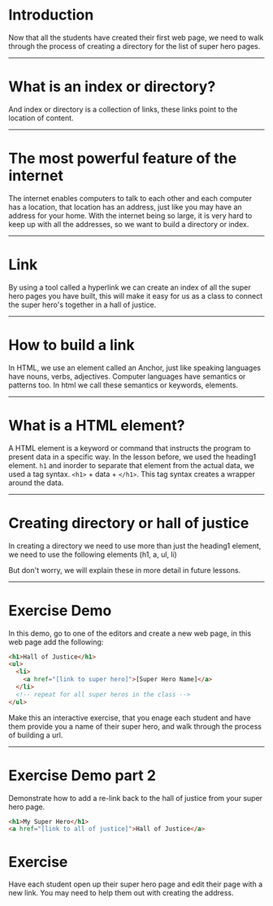 # Introduction

Now that all the students have created their first web page, we need to walk
through the process of creating a directory for the list of super hero pages.

---

# What is an index or directory?

And index or directory is a collection of links, these links point to
the location of content.

---

# The most powerful feature of the internet

The internet enables computers to talk to each other and each computer has a location, that location has an address, just like you may have an address for your home. With the internet being so large, it is very hard to keep up with all the addresses, so we want to build a directory or index.

---

# Link

By using a tool called a hyperlink we can create an index of all the super hero pages you have built, this will make it easy for us as a class to connect the super hero's together in a hall of justice.

---

# How to build a link

In HTML, we use an element called an Anchor, just like speaking languages have nouns, verbs, adjectives. Computer languages have semantics or patterns too. In html we call these semantics or keywords, elements.

---

# What is a HTML element?

A HTML element is a keyword or command that instructs the program to present data in a specific way. In the lesson before, we used the heading1 element. `h1` and inorder to separate that element from the actual data, we used a tag syntax. `<h1>` + data + `</h1>`. This tag syntax creates a wrapper around the data.

---

# Creating directory or hall of justice

In creating a directory we need to use more than just the heading1 element, we need to use the following elements (h1, a, ul, li)

But don't worry, we will explain these in more detail in future lessons.

---

# Exercise Demo

In this demo, go to one of the editors and create a new web page, in this web page add the following:

``` html
<h1>Hall of Justice</h1>
<ul>
  <li>
    <a href="[link to super hero]">[Super Hero Name]</a>
  </li>
  <!-- repeat for all super heros in the class -->
</ul>
```

Make this an interactive exercise, that you enage each student and have them provide you a name of their super hero, and walk through the process of building a url.

---

# Exercise Demo part 2

Demonstrate how to add a re-link back to the hall of justice from your super hero page.

``` html
<h1>My Super Hero</h1>
<a href="[link to all of justice]">Hall of Justice</a>
```

# Exercise

Have each student open up their super hero page and edit their page with a new link. You may need to help them out with creating the address.
